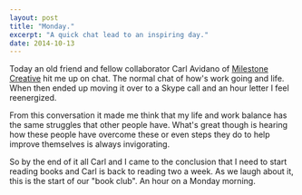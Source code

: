 ```yaml
---
layout: post
title: "Monday."
excerpt: "A quick chat lead to an inspiring day."
date: 2014-10-13
---
```


Today an old friend and fellow collaborator Carl Avidano of [Milestone Creative](http://milestone-creative.com) hit me up on chat. The normal chat of how's work going and life. When then ended up moving it over to a Skype call and an hour letter I feel reenergized.

From this conversation it made me think that my life and work balance has the same struggles that other people have. What's great though is hearing how these people have overcome these or even steps they do to help improve themselves is always invigorating.

So by the end of it all Carl and I came to the conclusion that I need to start reading books and Carl is back to reading two a week. As we laugh about it, this is the start of our "book club". An hour on a Monday morning.
